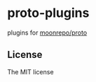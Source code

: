 # proto-plugins

plugins for [moonrepo/proto](https://moonrepo.dev/proto)

## License

The MIT license
